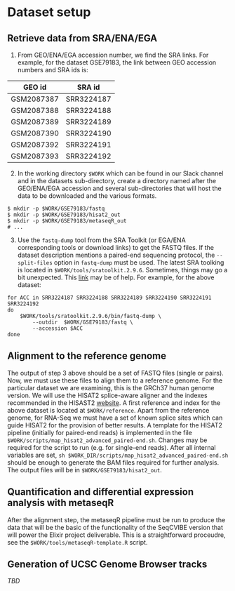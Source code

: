 # Dataset setup

## Retrieve data from SRA/ENA/EGA

1. From GEO/ENA/EGA accession number, we find the SRA links. For example, for
   the dataset GSE79183, the link between GEO accession numbers and SRA ids is:

|GEO id     |SRA id     |
|-----------|-----------|
|GSM2087387 |SRR3224187 |
|GSM2087388 |SRR3224188	|
|GSM2087389 |SRR3224189	|
|GSM2087390 |SRR3224190 |
|GSM2087392 |SRR3224191 |
|GSM2087393 |SRR3224192 |

2. In the working directory ```$WORK``` which can be found in our Slack channel 
   and in the datasets sub-directory, create a directory named after the 
   GEO/ENA/EGA accession and several sub-directories that will host the data
   to be downloaded and the various formats.

```
$ mkdir -p $WORK/GSE79183/fastq
$ mkdir -p $WORK/GSE79183/hisat2_out
$ mkdir -p $WORK/GSE79183/metaseqR_out
# ...
```

3. Use the ```fastq-dump``` tool from the SRA Toolkit (or EGA/ENA corresponding
   tools or download links) to get the FASTQ files. If the dataset description
   mentions a paired-end sequencing protocol, the ```--split-files``` option
   in ```fastq-dump``` must be used. The latest SRA toolking is located in 
   ```$WORK/tools/sratoolkit.2.9.6```. Sometimes, things may go a bit unexpected.
   This [link](https://www.biostars.org/p/222122/) may be of help. For example, 
   for the above dataset:

```
for ACC in SRR3224187 SRR3224188 SRR3224189 SRR3224190 SRR3224191 SRR3224192
do
    $WORK/tools/sratoolkit.2.9.6/bin/fastq-dump \
        --outdir  $WORK/GSE79183/fastq \
        --accession $ACC
done
```

## Alignment to the reference genome

The output of step 3 above should be a set of FASTQ files (single or pairs). 
Now, we must use these files to align them to a reference genome. For the 
particular dataset we are examining, this is the GRCh37 human genome version. 
We will use the HISAT2 splice-aware aligner and the indexes recommended in the
HISAST2 [website](https://ccb.jhu.edu/software/hisat2/manual.shtm). A first
reference and index for the above dataset is located at ```$WORK/reference```.
Apart from the reference genome, for RNA-Seq we must have a set of known splice
sites which can guide HISAT2 for the provision of better results. A template for
the HISAT2 pipeline (initially for paired-end reads) is implemented in the file
```$WORK/scripts/map_hisat2_advanced_paired-end.sh```. Changes may be required
for the script to run (e.g. for single-end reads). After all internal variables
are set,  ```sh $WORK_DIR/scripts/map_hisat2_advanced_paired-end.sh``` should be
enough to generate the BAM files required for further analysis. The output files
will be in ```$WORK/GSE79183/hisat2_out```.

## Quantification and differential expression analysis with metaseqR

After the alignment step, the metaseqR pipeline must be run to produce the data
that will be the basic of the functionality of the SeqCVIBE version that will
power the Elixir project deliverable. This is a straightforward proceudre, see
the ```$WORK/tools/metaseqR-template.R``` script.

## Generation of UCSC Genome Browser tracks

_TBD_

